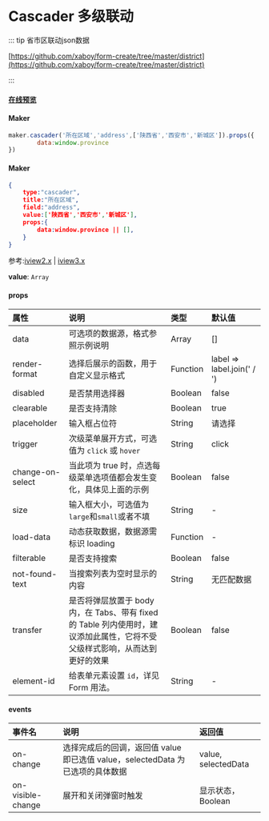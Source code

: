 # Cascader 多级联动

::: tip 省市区联动json数据

[https://github.com/xaboy/form-create/tree/master/district](https://github.com/xaboy/form-create/tree/master/district)

:::

#### [在线预览](https://jsrun.net/EehKp/edit)

#### Maker
```js
maker.cascader('所在区域','address',['陕西省','西安市','新城区']).props({
        data:window.province
})
```

#### Maker
```json
{
    type:"cascader",
    title:"所在区域",
    field:"address",
    value:['陕西省','西安市','新城区'],
    props:{
        data:window.province || [],
    }
}
```

参考:[iview2.x](http://v2.iviewui.com/components/cascader#API) | [iview3.x](https://www.iviewui.com/components/cascader#API)

**value**: `Array`

#### props


| 属性             | 说明                                                         | 类型     | 默认值                     |
| :--------------- | :----------------------------------------------------------- | :------- | :------------------------- |
| data             | 可选项的数据源，格式参照示例说明                             | Array    | []                         |
| render-format    | 选择后展示的函数，用于自定义显示格式                         | Function | label => label.join(' / ') |
| disabled         | 是否禁用选择器                                               | Boolean  | false                      |
| clearable        | 是否支持清除                                                 | Boolean  | true                       |
| placeholder      | 输入框占位符                                                 | String   | 请选择                     |
| trigger          | 次级菜单展开方式，可选值为 `click` 或 `hover`                | String   | click                      |
| change-on-select | 当此项为 true 时，点选每级菜单选项值都会发生变化，具体见上面的示例 | Boolean  | false                      |
| size             | 输入框大小，可选值为`large`和`small`或者不填                 | String   | -                          |
| load-data        | 动态获取数据，数据源需标识 loading                           | Function | -                          |
| filterable       | 是否支持搜索                                                 | Boolean  | false                      |
| not-found-text   | 当搜索列表为空时显示的内容                                   | String   | 无匹配数据                 |
| transfer         | 是否将弹层放置于 body 内，在 Tabs、带有 fixed 的 Table 列内使用时，建议添加此属性，它将不受父级样式影响，从而达到更好的效果 | Boolean  | false                      |
| element-id       | 给表单元素设置 `id`，详见 Form 用法。                        | String   | -                          |

#### events

| 事件名            | 说明                                                         | 返回值              |
| :---------------- | :----------------------------------------------------------- | :------------------ |
| on-change         | 选择完成后的回调，返回值 value 即已选值 value，selectedData 为已选项的具体数据 | value, selectedData |
| on-visible-change | 展开和关闭弹窗时触发                                         | 显示状态，Boolean   |